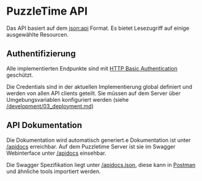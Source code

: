 # PuzzleTime API

Das API basiert auf dem [json:api] Format.
Es bietet Lesezugriff auf einige ausgewählte Resourcen.

## Authentifizierung

Alle implementierten Endpunkte sind mit [HTTP Basic Authentication][basic_auth] geschützt.

Die Credentials sind in der aktuellen Implementierung global definiert und werden von allen API clients geteilt.
Sie müssen auf dem Server über Umgebungsvariablen konfiguriert werden (siehe [/development/03_deployment.md])



## API Dokumentation

Die Dokumentation wird automatisch generiert.e Dokumentation ist unter [/apidocs] erreichbar.
Auf dem Puzzletime Server ist sie im Swagger Webinterface unter [/apidocs] einsehbar.

Die Swagger Spezifikation liegt unter [/apidocs.json], diese kann in [Postman] und ähnliche tools importiert werden.

[json:api]: https://jsonapi.org/
[basic_auth]: https://tools.ietf.org/html/rfc2617
[Postman]: https://www.getpostman.com/
[/development/03_deployment.md]: /development/03_deployment.md
[/apidocs]: /apidocs
[/apidocs.json]: /apidocs.json